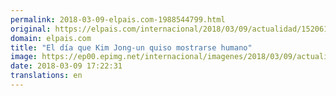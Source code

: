 ```yaml
---
permalink: 2018-03-09-elpais.com-1988544799.html
original: https://elpais.com/internacional/2018/03/09/actualidad/1520611996_595199.html#?ref=rss&format=simple&link=link
domain: elpais.com
title: "El día que Kim Jong-un quiso mostrarse humano"
image: https://ep00.epimg.net/internacional/imagenes/2018/03/09/actualidad/1520611996_595199_1520613984_rrss_normal.jpg
date: 2018-03-09 17:22:31
translations: en
---
```


